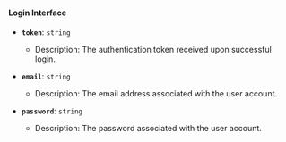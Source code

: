 #### Login Interface

- **`token`**: `string`
  - Description: The authentication token received upon successful login.
  
- **`email`**: `string`
  - Description: The email address associated with the user account.
  
- **`password`**: `string`
  - Description: The password associated with the user account.
